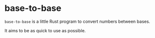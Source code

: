 # base-to-base

`base-to-base` is a little Rust program to convert numbers between bases.

It aims to be as quick to use as possible.
